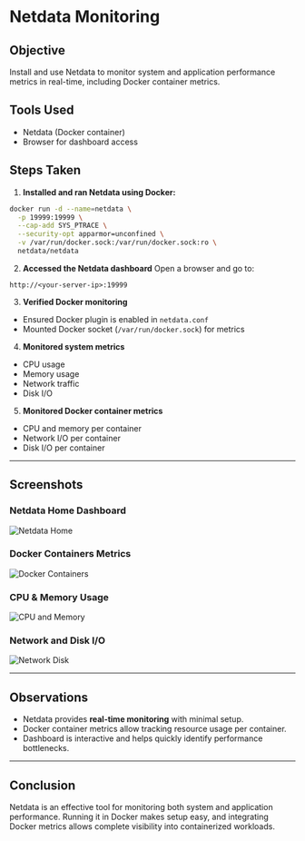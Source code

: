 # Netdata Monitoring

## Objective

Install and use Netdata to monitor system and application performance metrics in real-time, including Docker container metrics.

## Tools Used

* Netdata (Docker container)
* Browser for dashboard access

## Steps Taken

1. **Installed and ran Netdata using Docker:**

```bash
docker run -d --name=netdata \
  -p 19999:19999 \
  --cap-add SYS_PTRACE \
  --security-opt apparmor=unconfined \
  -v /var/run/docker.sock:/var/run/docker.sock:ro \
  netdata/netdata
```

2. **Accessed the Netdata dashboard**
   Open a browser and go to:

```
http://<your-server-ip>:19999
```

3. **Verified Docker monitoring**

* Ensured Docker plugin is enabled in `netdata.conf`
* Mounted Docker socket (`/var/run/docker.sock`) for metrics

4. **Monitored system metrics**

* CPU usage
* Memory usage
* Network traffic
* Disk I/O

5. **Monitored Docker container metrics**

* CPU and memory per container
* Network I/O per container
* Disk I/O per container

---

## Screenshots

### Netdata Home Dashboard

![Netdata Home](.)

### Docker Containers Metrics

![Docker Containers](screenshot_docker.png)

### CPU & Memory Usage

![CPU and Memory](screenshot_cpu_mem.png)

### Network and Disk I/O

![Network Disk](screenshot_network_disk.png)

---

## Observations

* Netdata provides **real-time monitoring** with minimal setup.
* Docker container metrics allow tracking resource usage per container.
* Dashboard is interactive and helps quickly identify performance bottlenecks.

---

## Conclusion

Netdata is an effective tool for monitoring both system and application performance. Running it in Docker makes setup easy, and integrating Docker metrics allows complete visibility into containerized workloads.

